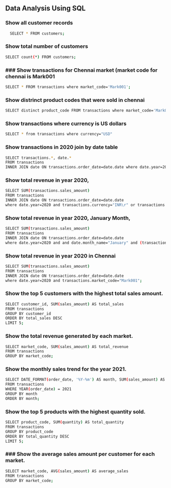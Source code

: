 ## Data Analysis Using SQL


### Show all customer records

```bash
  SELECT * FROM customers;
  ```

### Show total number of customers
```bash
SELECT count(*) FROM customers;
```

### ### Show transactions for Chennai market (market code for chennai is Mark001
```bash
SELECT * FROM transactions where market_code='Mark001';
```

### Show distrinct product codes that were sold in chennai
```bash
SELECT distinct product_code FROM transactions where market_code='Mark001';
```

### Show transactions where currency is US dollars
```bash
SELECT * from transactions where currency="USD"
```

### Show transactions in 2020 join by date table
```bash
SELECT transactions.*, date.* 
FROM transactions
INNER JOIN date ON transactions.order_date=date.date where date.year=2020;
```

### Show total revenue in year 2020,
```bash
SELECT SUM(transactions.sales_amount)
FROM transactions
INNER JOIN date ON transactions.order_date=date.date
where date.year=2020 and transactions.currency="INR\r" or transactions.currency="USD\r";
```

### Show total revenue in year 2020, January Month,
```bash
SELECT SUM(transactions.sales_amount)
FROM transactions
INNER JOIN date ON transactions.order_date=date.date
where date.year=2020 and and date.month_name="January" and (transactions.currency="INR\r" or transactions.currency="USD\r");
```

### Show total revenue in year 2020 in Chennai
```bash
SELECT SUM(transactions.sales_amount)
FROM transactions
INNER JOIN date ON transactions.order_date=date.date
where date.year=2020 and transactions.market_code="Mark001";
```

### Show the top 5 customers with the highest total sales amount.
```bash
SELECT customer_id, SUM(sales_amount) AS total_sales
FROM transactions
GROUP BY customer_id
ORDER BY total_sales DESC
LIMIT 5;
```

### Show the total revenue generated by each market.
```bash
SELECT market_code, SUM(sales_amount) AS total_revenue
FROM transactions
GROUP BY market_code;
```

### Show the monthly sales trend for the year 2021.
```bash
SELECT DATE_FORMAT(order_date, '%Y-%m') AS month, SUM(sales_amount) AS total_sales
FROM transactions
WHERE YEAR(order_date) = 2021
GROUP BY month
ORDER BY month;
```

### Show the top 5 products with the highest quantity sold.
```bash
SELECT product_code, SUM(quantity) AS total_quantity
FROM transactions
GROUP BY product_code
ORDER BY total_quantity DESC
LIMIT 5;
 ```
 
### ### Show the average sales amount per customer for each market.
```bash
SELECT market_code, AVG(sales_amount) AS average_sales
FROM transactions
GROUP BY market_code;
```
